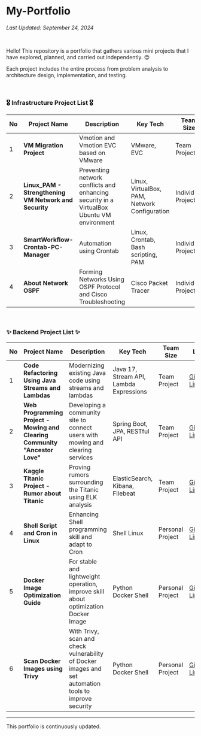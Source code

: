 # My-Portfolio

*Last Updated: September 24, 2024*

<br>

Hello! This repository is a portfolio that gathers various mini projects that I have explored, planned, and carried out independently. 😊 <br>

Each project includes the entire process from problem analysis to architecture design, implementation, and testing.

<br>

### 🎖️ Infrastructure Project List 🎖️

| No | Project Name | Description | Key Tech | Team<br> Size | Link | Date |
|----|---------------|------|-----------|----------|------|------|
| 1  | **VM Migration Project** | Vmotion and Vmotion EVC based on VMware	 | VMware, EVC | Team Project | [GitHub Link](https://github.com/castlhoo/VMware-Migration) | 2023-09-13 |
| 2  | **Linux_PAM - Strengthening VM Network and Security** | Preventing network conflicts and enhancing security in a VirtualBox Ubuntu VM environment | Linux, VirtualBox, PAM, Network Configuration | Individual Project | [GitHub Link](https://github.com/castlhoo/Setting-Password-using-Linux_PAM) | 2024-09-19 |
| 3  | **SmartWorkflow-Crontab-PC-Manager** | Automation using Crontab | Linux, Crontab, Bash scripting, PAM | Individual Project | [GitHub Link](https://github.com/castlhoo/Linux-Crontab) | 2024-09-20 |
| 4  | **About Network OSPF** | Forming Networks Using OSPF Protocol and Cisco Troubleshooting | Cisco Packet Tracer | Individual Project | [GitHub Link](https://github.com/castlhoo/Network-OSPF-) | 2024-09-03 |
<br>

### ✨ Backend Project List ✨

| No | Project Name | Description | Key Tech | Team<br> Size | Link | Date |
|----|---------------|------|-----------|----------|------|------|
| 1  | **Code Refactoring Using Java Streams and Lambdas** | Modernizing existing Java code using streams and lambdas | Java 17, Stream API, Lambda Expressions | Team Project | [GitHub Link](https://github.com/castlhoo/Refactoring) | 2024-07-19 |
| 2  | **Web Programming Project - Mowing and Clearing Community "Ancestor Love"** | Developing a community site to connect users with mowing and clearing services | Spring Boot, JPA, RESTful API | Team Project | [GitHub Link](https://github.com/LeeYeonhee-00/AncestorLove) | 2024-08-16 |
| 3  | **Kaggle Titanic Project - Rumor about Titanic** | Proving rumors surrounding the Titanic using ELK analysis | ElasticSearch, Kibana, Filebeat | Team Project | [GitHub Link](https://github.com/isshomin/Woori_FISA_elk_titanic) | 2024-08-02 |
| 4  | **Shell Script and Cron in Linux** | Enhancing Shell programming skill and adapt to Cron | Shell Linux | Personal Project | [GitHub Link](https://github.com/castlhoo/Shell-Script-and-Cron-in-Linux/blob/main/README.md) | 2024-09-23 |
| 5  | **Docker Image Optimization Guide** | For stable and lightweight operation, improve skill about optimization Docker Image | Python Docker Shell | Personal Project | [GitHub Link](https://github.com/castlhoo/Optimizing-size-of-Docker-image) | 2024-09-24 |
| 6  | **Scan Docker Images using Trivy** | With Trivy, scan and check vulnerability of Docker images and set automation tools to improve security | Python Docker Shell | Personal Project | [GitHub Link](https://github.com/castlhoo/Scan-docker-images-using-Trivy) | 2024-09-25 |

---

This portfolio is continuously updated.
